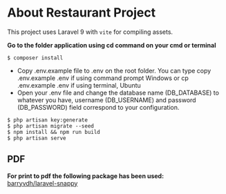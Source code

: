 # About Restaurant Project

This project uses Laravel 9 with `vite` for compiling assets.
  
**Go to the folder application using cd command on your cmd or terminal**
```console
$ composer install
```
- Copy .env.example file to .env on the root folder. You can type copy .env.example .env if using command prompt Windows or cp .env.example .env if using terminal, Ubuntu
- Open your .env file and change the database name (DB_DATABASE) to whatever you have, username (DB_USERNAME) and password (DB_PASSWORD) field correspond to your configuration.
```console
$ php artisan key:generate
$ php artisan migrate --seed
$ npm install && npm run build
$ php artisan serve
```

## PDF
**For print to pdf the following package has been used:**   
[barryvdh/laravel-snappy](https://github.com/barryvdh/laravel-snappy)
